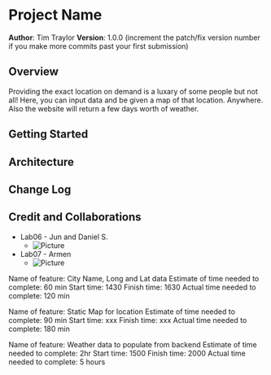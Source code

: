 # Project Name

**Author**: Tim Traylor
**Version**: 1.0.0 (increment the patch/fix version number if you make more commits past your first submission)

## Overview
Providing the exact location on demand is a luxary of some people but not all! Here, you can input data and be given a map of that location. Anywhere.
Also the website will return a few days worth of weather.

## Getting Started
<!-- What are the steps that a user must take in order to build this app on their own machine and get it running? -->

## Architecture
<!-- Provide a detailed description of the application design. What technologies (languages, libraries, etc) you're using, and any other relevant design information. -->

## Change Log
<!-- Use this area to document the iterative changes made to your application as each feature is successfully implemented. Use time stamps. Here's an example:

01-01-2001 4:59pm - Application now has a fully-functional express server, with a GET route for the location resource. -->

## Credit and Collaborations
<!-- Give credit (and a link) to other people or resources that helped you build this application. -->

* Lab06 - Jun and Daniel S.
  * ![Picture](./public/img/lab06_sketch.png)
* Lab07 - Armen
  * ![Picture](./public/img/lab07_sketch.png)

Name of feature: City Name, Long and Lat data
Estimate of time needed to complete: 60 min
Start time: 1430
Finish time: 1630
Actual time needed to complete: 120 min

Name of feature: Static Map for location
Estimate of time needed to complete: 90 min
Start time: xxx
Finish time: xxx
Actual time needed to complete: 180 min

Name of feature: Weather data to populate from backend
Estimate of time needed to complete: 2hr
Start time: 1500
Finish time: 2000
Actual time needed to complete: 5 hours

<!-- Name of feature: 
Estimate of time needed to complete: 
Start time: 
Finish time: 
Actual time needed to complete:  -->

<!-- Name of feature: 
Estimate of time needed to complete: 
Start time: 
Finish time: 
Actual time needed to complete:  -->